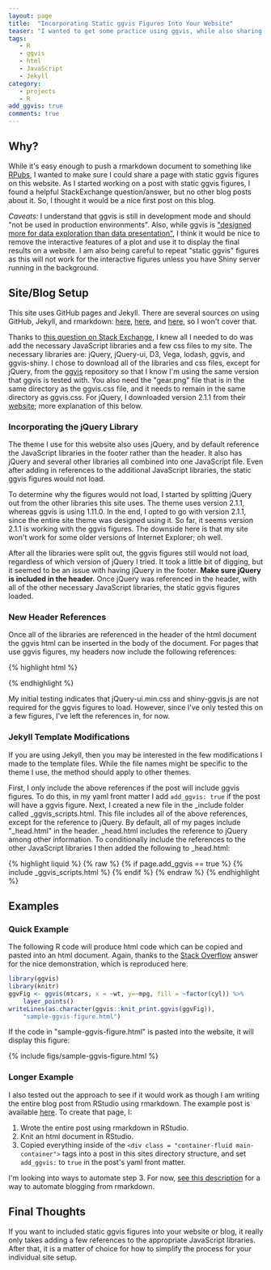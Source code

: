 ```yaml
---
layout: page
title:  "Incorporating Static ggvis Figures Into Your Website"
teaser: "I wanted to get some practice using ggvis, while also sharing my example work on this site. This post details the steps I took to post a page to my site that includes static ggvis figures."
tags:
   - R
   - ggvis
   - html
   - JavaScript
   - Jekyll
category: 
   - projects
   - R
add_ggvis: true
comments: true
---
```


## Why?
While it's easy enough to push a rmarkdown document to something like [RPubs][a], I wanted to make sure I could share a page with static ggvis figures on this website. As I started working on a post with static ggvis figures, I found a helpful StackExchange question/answer, but no other blog posts about it. So, I thought it would be a nice first post on this blog.  

*Caveats:* I understand that ggvis is still in development mode and should "not be used in production environments". Also, while ggvis is ["designed more for data exploration than data presentation"][b], I think it would be nice to remove the interactive features of a plot and use it to display the final results on a website. I am also being careful to repeat "static ggvis" figures as this will not work for the interactive figures unless you have Shiny server running in the background.

## Site/Blog Setup
This site uses GitHub pages and Jekyll. There are several sources on using GitHub, Jekyll, and rmarkdown: [here][2], [here][3], and [here][4], so I won't cover that. 

Thanks to [this question on Stack Exchange][1], I knew all I needed to do was add the necessary JavaScript libraries and a few css files to my site. The necessary libraries are: jQuery, jQuery-ui, D3, Vega, lodash, ggvis, and ggvis-shiny. I chose to download all of the libraries and css files, except for jQuery, from the [ggvis][5] repository so that I know I'm using the same version that ggvis is tested with. You also need the "gear.png" file that is in the same directory as the ggvis.css file, and it needs to remain in the same directory as ggvis.css. For jQuery, I downloaded version 2.1.1 from their [website][6]; more explanation of this below.

### Incorporating the jQuery Library
The theme I use for this website also uses jQuery, and by default reference the JavaScript libraries in the footer rather than the header. It also has jQuery and several other libraries all combined into one JavaScript file. Even after adding in references to the additional JavaScript libraries, the static ggvis figures would not load.

To determine why the figures would not load, I started by splitting jQuery out from the other libraries this site uses. The theme uses version 2.1.1, whereas ggvis is using 1.11.0. In the end, I opted to go with version 2.1.1, since the entire site theme was designed using it. So far, it seems version 2.1.1 is working with the ggvis figures. The downside here is that my site won't work for some older versions of Internet Explorer; oh well.

After all the libraries were split out, the ggvis figures still would not load, regardless of which version of jQuery I tried. It took a little bit of digging, but it seemed to be an issue with having jQuery in the footer. **Make sure jQuery is included in the header.** Once jQuery was referenced in the header, with all of the other necessary JavaScript libraries, the static ggvis figures loaded. 

### New Header References
Once all of the libraries are referenced in the header of the html document the ggvis html can be inserted in the body of the document. For pages that use ggvis figures, my headers now include the following references:

{% highlight html %}
<head>
	<!-- other stuff -->
	<script src="/assets/lib/jquery/jquery-2.1.1.min.js"></script>
	<link href="/assets/lib/jquery-ui/jquery-ui.min.css" rel="stylesheet" />
	<script src="/assets/lib/jquery-ui/jquery-ui.min.js"></script>
	<script src="/assets/lib/d3/d3.min.js"></script>
	<script src="/assets/lib/vega/vega.min.js"></script>
	<script src="/assets/lib/lodash/lodash.min.js"></script>
	<script>var lodash = _.noConflict();</script>
	<link href="/assets/lib/ggvis/ggvis.css" rel="stylesheet" />
	<script src="/assets/lib/ggvis/ggvis.js"></script>
	<script src="/assets/lib/ggvis/shiny-ggvis.js"></script>
	<!-- more stuff -->
</head>
{% endhighlight %}

My initial testing indicates that jQuery-ui.min.css and shiny-ggvis.js are not required for the ggvis figures to load. However, since I've only tested this on a few figures, I've left the references in, for now.

### Jekyll Template Modifications

If you are using Jekyll, then you may be interested in the few modifications I made to the template files. While the file names might be specific to the theme I use, the method should apply to other themes. 

First, I only include the above references if the post will include ggvis figures. To do this, in my yaml front matter I add `add_ggvis: true` if the post will have a ggvis figure. Next, I created a new file in the \_include folder called \_ggvis\_scripts.html. This file includes all of the above references, except for the reference to jQuery. By default, all of my pages include "\_head.html" in the header. \_head.html includes the reference to jQuery among other information. To conditionally include the references to the other JavaScript libraries I then added the following to \_head.html:

{% highlight liquid %}
{% raw %}
{% if page.add_ggvis == true %} 
{% include _ggvis_scripts.html %} 
{% endif %} {% endraw %}
{% endhighlight %}

## Examples

### Quick Example
The following R code will produce html code which can be copied and pasted into an html document. Again, thanks to the [Stack Overflow][1] answer for the nice demonstration, which is reproduced here.

~~~ R
library(ggvis)
library(knitr)
ggvFig <- ggvis(mtcars, x = ~wt, y=~mpg, fill = ~factor(cyl)) %>% 
	layer_points()
writeLines(as.character(ggvis::knit_print.ggvis(ggvFig)), 
	"sample-ggvis-figure.html")
~~~ 

If the code in "sample-ggvis-figure.html" is pasted into the website, it will display this figure:

{% include figs/sample-ggvis-figure.html %}

### Longer Example
I also tested out the approach to see if it would work as though I am writing the entire blog post from RStudio using rmarkdown. The example post is available [here][7]. To create that page, I:

1. Wrote the entire post using rmarkdown in RStudio.
2. Knit an html document in RStudio.
3. Copied everything inside of the `<div class = "container-fluid main-container">` tags into a post in this sites directory structure, and set `add_ggvis:` to  `true` in the post's yaml front matter. 

I'm looking into ways to automate step 3.  For now, [see this description][3] for a way to automate blogging from rmarkdown.

## Final Thoughts

If you want to included static ggvis figures into your website or blog, it really only takes adding a few references to the appropriate JavaScript libraries. After that, it is a matter of choice for how to simplify the process for your individual site setup.

[a]: http://rpubs.com
[b]: https://cran.r-project.org/web/packages/ggvis/vignettes/vega.html
[1]: http://stackoverflow.com/questions/24344317/how-do-i-export-and-host-a-ggvis-chart-on-my-own-webserver
[2]: http://www.r-bloggers.com/an-easy-start-with-jekyll-for-r-bloggers/
[3]: http://www.r-bloggers.com/blogging-with-rmarkdown-knitr-and-jekyll/
[4]: http://www.r-bloggers.com/blog-with-rstudio-r-rmarkdown-jekyll-and-github/
[5]: https://github.com/rstudio/ggvis/tree/master/inst/www
[6]: https://jquery.com/download/
[7]: /projects/historical-mortgage-interest/
